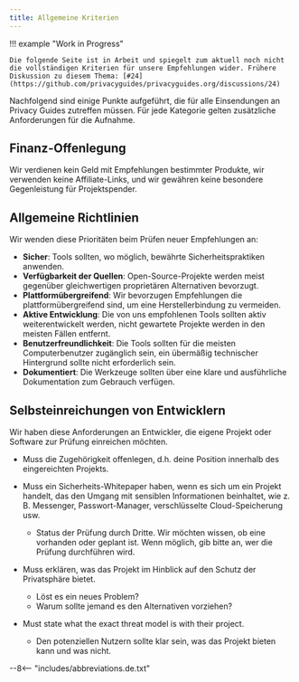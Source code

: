 ```yaml
---
title: Allgemeine Kriterien
---
```


!!! example "Work in Progress"

    Die folgende Seite ist in Arbeit und spiegelt zum aktuell noch nicht die vollständigen Kriterien für unsere Empfehlungen wider. Frühere Diskussion zu diesem Thema: [#24](https://github.com/privacyguides/privacyguides.org/discussions/24)

Nachfolgend sind einige Punkte aufgeführt, die für alle Einsendungen an Privacy Guides zutreffen müssen. Für jede Kategorie gelten zusätzliche Anforderungen für die Aufnahme.

## Finanz-Offenlegung

Wir verdienen kein Geld mit Empfehlungen bestimmter Produkte, wir verwenden keine Affiliate-Links, und wir gewähren keine besondere Gegenleistung für Projektspender.

## Allgemeine Richtlinien

Wir wenden diese Prioritäten beim Prüfen neuer Empfehlungen an:

- **Sicher**: Tools sollten, wo möglich, bewährte Sicherheitspraktiken anwenden.
- **Verfügbarkeit der Quellen**: Open-Source-Projekte werden meist gegenüber gleichwertigen proprietären Alternativen bevorzugt.
- **Plattformübergreifend**: Wir bevorzugen Empfehlungen die plattformübergreifend sind, um eine Herstellerbindung zu vermeiden.
- **Aktive Entwicklung**: Die von uns empfohlenen Tools sollten aktiv weiterentwickelt werden, nicht gewartete Projekte werden in den meisten Fällen entfernt.
- **Benutzerfreundlichkeit**: Die Tools sollten für die meisten Computerbenutzer zugänglich sein, ein übermäßig technischer Hintergrund sollte nicht erforderlich sein.
- **Dokumentiert**: Die Werkzeuge sollten über eine klare und ausführliche Dokumentation zum Gebrauch verfügen.

## Selbsteinreichungen von Entwicklern

Wir haben diese Anforderungen an Entwickler, die eigene Projekt oder Software zur Prüfung einreichen möchten.

- Muss die Zugehörigkeit offenlegen, d.h. deine Position innerhalb des eingereichten Projekts.

- Muss ein Sicherheits-Whitepaper haben, wenn es sich um ein Projekt handelt, das den Umgang mit sensiblen Informationen beinhaltet, wie z. B. Messenger, Passwort-Manager, verschlüsselte Cloud-Speicherung usw.
    - Status der Prüfung durch Dritte. Wir möchten wissen, ob eine vorhanden oder geplant ist. Wenn möglich, gib bitte an, wer die Prüfung durchführen wird.

- Muss erklären, was das Projekt im Hinblick auf den Schutz der Privatsphäre bietet.
    - Löst es ein neues Problem?
    - Warum sollte jemand es den Alternativen vorziehen?

- Must state what the exact threat model is with their project.
    - Den potenziellen Nutzern sollte klar sein, was das Projekt bieten kann und was nicht.

--8<-- "includes/abbreviations.de.txt"
